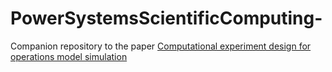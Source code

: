 # PowerSystemsScientificComputing-
Companion repository to the paper [Computational experiment design for operations model simulation](https://www.sciencedirect.com/science/article/pii/S0378779620304831?dgcid=author)
